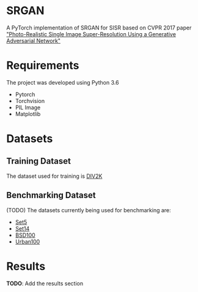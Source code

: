 # SRGAN
A PyTorch implementation of SRGAN for SISR based on CVPR 2017 paper ["Photo-Realistic Single Image Super-Resolution Using a Generative Adversarial Network"](https://arxiv.org/pdf/1609.04802v5.pdf#cite.Shi2016ESPCN) 

# Requirements 
The project was developed using Python 3.6
* Pytorch
* Torchvision
* PIL Image
* Matplotlib

# Datasets
## Training Dataset
The dataset used for training is [DIV2K](https://data.vision.ee.ethz.ch/cvl/DIV2K/)
## Benchmarking Dataset
(TODO) The datasets currently being used for benchmarking are:
* [Set5](http://people.rennes.inria.fr/Aline.Roumy/results/SR_BMVC12.html)
* [Set14](https://sites.google.com/site/romanzeyde/research-interests)
* [BSD100](https://www.eecs.berkeley.edu/Research/Projects/CS/vision/bsds/)
* [Urban100](https://sites.google.com/site/jbhuang0604/publications/struct_sr)

# Results
**TODO**: Add the results section


